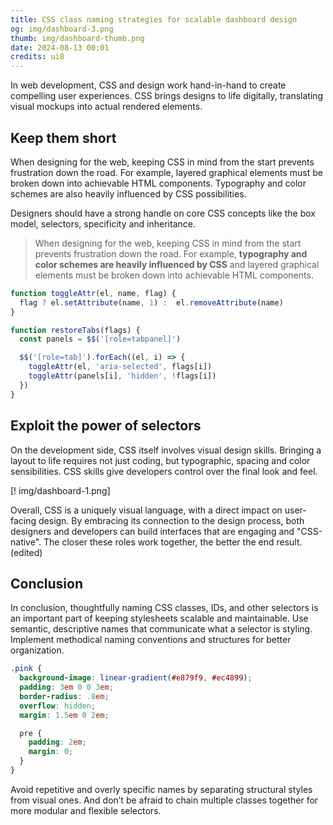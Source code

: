 ```yaml
---
title: CSS class naming strategies for scalable dashboard design
og: img/dashboard-3.png
thumb: img/dashboard-thumb.png
date: 2024-08-13 00:01
credits: ui8
---
```


In web development, CSS and design work hand-in-hand to create compelling user experiences. CSS brings designs to life digitally, translating visual mockups into actual rendered elements.

## Keep them short

When designing for the web, keeping CSS in mind from the start prevents frustration down the road. For example, layered graphical elements must be broken down into achievable HTML components. Typography and color schemes are also heavily influenced by CSS possibilities.

Designers should have a strong handle on core CSS concepts like the box model, selectors, specificity and inheritance.

> When designing for the web, keeping CSS in mind from the start prevents frustration down the road. For example, **typography and color schemes are heavily influenced by CSS** and layered graphical elements must be broken down into achievable HTML components.

``` js .blue
function toggleAttr(el, name, flag) {
  flag ? el.setAttribute(name, 1) :  el.removeAttribute(name)
}

function restoreTabs(flags) {
  const panels = $$('[role=tabpanel]')

  $$('[role=tab]').forEach((el, i) => {
    toggleAttr(el, 'aria-selected', flags[i])
    toggleAttr(panels[i], 'hidden', !flags[i])
  })
}
```

## Exploit the power of selectors

On the development side, CSS itself involves visual design skills. Bringing a layout to life requires not just coding, but typographic, spacing and color sensibilities. CSS skills give developers control over the final look and feel.

[! img/dashboard-1.png]

Overall, CSS is a uniquely visual language, with a direct impact on user-facing design. By embracing its connection to the design process, both designers and developers can build interfaces that are engaging and "CSS-native". The closer these roles work together, the better the end result. (edited)


## Conclusion

In conclusion, thoughtfully naming CSS classes, IDs, and other selectors is an important part of keeping stylesheets scalable and maintainable. Use semantic, descriptive names that communicate what a selector is styling. Implement methodical naming conventions and structures for better organization.


```css .pink
.pink {
  background-image: linear-gradient(#e879f9, #ec4899);
  padding: 3em 0 0 3em;
  border-radius: .8em;
  overflow: hidden;
  margin: 1.5em 0 2em;

  pre {
    padding: 2em;
    margin: 0;
  }
}
```

Avoid repetitive and overly specific names by separating structural styles from visual ones. And don’t be afraid to chain multiple classes together for more modular and flexible selectors.
